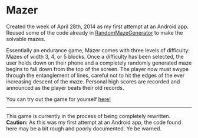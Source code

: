 # Mazer
Created the week of April 28th, 2014 as my first attempt at an Android app. Reused some of the code already in [RandomMazeGenerator](../../../RandomMazeGenerator) to make the solvable mazes.

Essentially an endurance game, Mazer comes with three levels of difficulty: Mazes of width 3, 4, or 5 blocks. Once a difficulty has been selected, the user holds down on their phone and a completely randomly generated maze begins to fall down from the top of the screen. The player now must swype through the entanglement of lines, careful not to hit the edges of the ever increasing descent of the maze. Personal high scores are recorded and announced as the player beats their old records.

You can try out the game for yourself [here!](https://play.google.com/store/apps/details?id=ryan.mazer&hl=en)

------------------------------------------
This game is currently in the process of being completely rewritten. **Caution:** As this was my first attempt at an Android app, the code found here may be a bit rough and poorly documented. Ye be warned.
